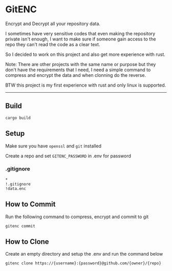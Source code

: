 # GitENC

Encrypt and Decrypt all your repository data.

I sometimes have very sensitive codes that even making the repository private isn't enough, I want to make sure if someone gain access to the repo they can't read the code as a clear text.

So I decided to work on this project and also get more experience with rust.

Note: There are other projects with the same name or purpose but they don't have the requirements that I need, I need a simple command to compress and encrypt the data and when clonning do the reverse.

BTW this project is my first experience with rust and only linux is supported.

---

## Build

```
cargo build
```

## Setup

Make sure you have `openssl` and `git` installed

Create a repo and set `GITENC_PASSWORD` in .env for password

### .gitignore
```
*
!.gitignore
!data.enc
```

## How to Commit
Run the following command to compress, encrypt and commit to git
```
gitenc commit
```

## How to Clone
Create an empty directory and setup the .env and run the command below
```
gitenc clone https://{username}:{password}@github.com/{owner}/{repo}
```

